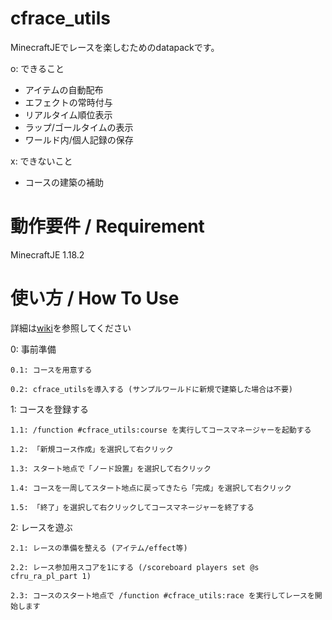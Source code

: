 # cfrace_utils
MinecraftJEでレースを楽しむためのdatapackです。

o: できること
* アイテムの自動配布
* エフェクトの常時付与
* リアルタイム順位表示
* ラップ/ゴールタイムの表示
* ワールド内/個人記録の保存

x: できないこと
* コースの建築の補助
# 動作要件 / Requirement
MinecraftJE 1.18.2
# 使い方 / How To Use
詳細は[wiki](https://github.com/Cfuaim/cfrace_utils/wiki)を参照してください

0: 事前準備

	0.1: コースを用意する
  
	0.2: cfrace_utilsを導入する (サンプルワールドに新規で建築した場合は不要)
  
1: コースを登録する

	1.1: /function #cfrace_utils:course を実行してコースマネージャーを起動する
  
	1.2: 「新規コース作成」を選択して右クリック
  
	1.3: スタート地点で「ノード設置」を選択して右クリック
  
	1.4: コースを一周してスタート地点に戻ってきたら「完成」を選択して右クリック
  
	1.5: 「終了」を選択して右クリックしてコースマネージャーを終了する
  
2: レースを遊ぶ

	2.1: レースの準備を整える (アイテム/effect等)
  
	2.2: レース参加用スコアを1にする (/scoreboard players set @s cfru_ra_pl_part 1)
  
	2.3: コースのスタート地点で /function #cfrace_utils:race を実行してレースを開始します
